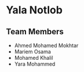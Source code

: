 # Yala Notlob

## Team Members

* Ahmed Mohamed Mokhtar
* Mariem Osama
* Mohamed Khalil
* Yara Mohammed
